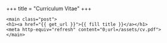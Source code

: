 +++
title = "Curriculum Vitae"
+++

~~~
<main class="post">
<h1><a href="{{ get_url }}">{{ fill title }}</a></h1>
<meta http-equiv="refresh" content="0;url=/assets/cv.pdf">
</main>
~~~
